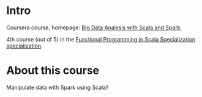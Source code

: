 # Intro

Coursera course, homepage: [Big Data Analysis with Scala and Spark](https://www.coursera.org/learn/scala-spark-big-data).

4th course (out of 5) in the [Functional Programming in Scala Specialization specialization](https://www.coursera.org/specializations/scala).



# About this course

Manipulate data with Spark using Scala?

